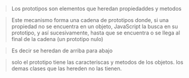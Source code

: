 >Los prototipos son elementos que heredan propiedaddes y metodos

>Este mecanismo forma una cadena de prototipos donde, si una propiedad no se encuentra en un objeto, JavaScript la busca en su prototipo, y así sucesivamente, hasta que se encuentra o se llega al final de la cadena (un prototipo nulo)

>Es decir se heredan de arriba para abajo

> solo el prototipo tiene las caracteriscas y metodos de los objetos. los demas clases que las hereden no las tienen.